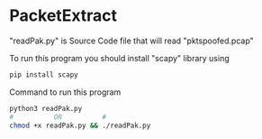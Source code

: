 # PacketExtract

"readPak.py" is Source Code file that will read "pktspoofed.pcap"

To run this program you should install "scapy" library using
```bash
pip install scapy
```

Command to run this program
```bash
python3 readPak.py
#          OR          #
chmod +x readPak.py && ./readPak.py
```
